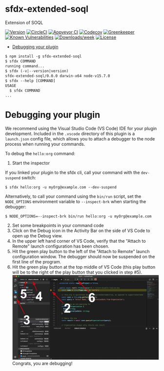 sfdx-extended-soql
==================

Extension of SOQL

[![Version](https://img.shields.io/npm/v/sfdx-extended-soql.svg)](https://npmjs.org/package/sfdx-extended-soql)
[![CircleCI](https://circleci.com/gh/gilgourevitch/sfdx-extended-soql/tree/master.svg?style=shield)](https://circleci.com/gh/gilgourevitch/sfdx-extended-soql/tree/master)
[![Appveyor CI](https://ci.appveyor.com/api/projects/status/github/gilgourevitch/sfdx-extended-soql?branch=master&svg=true)](https://ci.appveyor.com/project/heroku/sfdx-extended-soql/branch/master)
[![Codecov](https://codecov.io/gh/gilgourevitch/sfdx-extended-soql/branch/master/graph/badge.svg)](https://codecov.io/gh/gilgourevitch/sfdx-extended-soql)
[![Greenkeeper](https://badges.greenkeeper.io/gilgourevitch/sfdx-extended-soql.svg)](https://greenkeeper.io/)
[![Known Vulnerabilities](https://snyk.io/test/github/gilgourevitch/sfdx-extended-soql/badge.svg)](https://snyk.io/test/github/gilgourevitch/sfdx-extended-soql)
[![Downloads/week](https://img.shields.io/npm/dw/sfdx-extended-soql.svg)](https://npmjs.org/package/sfdx-extended-soql)
[![License](https://img.shields.io/npm/l/sfdx-extended-soql.svg)](https://github.com/gilgourevitch/sfdx-extended-soql/blob/master/package.json)

<!-- toc -->
* [Debugging your plugin](#debugging-your-plugin)
<!-- tocstop -->
<!-- install -->
<!-- usage -->
```sh-session
$ npm install -g sfdx-extended-soql
$ sfdx COMMAND
running command...
$ sfdx (-v|--version|version)
sfdx-extended-soql/0.0.0 darwin-x64 node-v15.7.0
$ sfdx --help [COMMAND]
USAGE
  $ sfdx COMMAND
...
```
<!-- usagestop -->
<!-- commands -->

<!-- commandsstop -->
<!-- debugging-your-plugin -->
# Debugging your plugin
We recommend using the Visual Studio Code (VS Code) IDE for your plugin development. Included in the `.vscode` directory of this plugin is a `launch.json` config file, which allows you to attach a debugger to the node process when running your commands.

To debug the `hello:org` command: 
1. Start the inspector
  
If you linked your plugin to the sfdx cli, call your command with the `dev-suspend` switch: 
```sh-session
$ sfdx hello:org -u myOrg@example.com --dev-suspend
```
  
Alternatively, to call your command using the `bin/run` script, set the `NODE_OPTIONS` environment variable to `--inspect-brk` when starting the debugger:
```sh-session
$ NODE_OPTIONS=--inspect-brk bin/run hello:org -u myOrg@example.com
```

2. Set some breakpoints in your command code
3. Click on the Debug icon in the Activity Bar on the side of VS Code to open up the Debug view.
4. In the upper left hand corner of VS Code, verify that the "Attach to Remote" launch configuration has been chosen.
5. Hit the green play button to the left of the "Attach to Remote" launch configuration window. The debugger should now be suspended on the first line of the program. 
6. Hit the green play button at the top middle of VS Code (this play button will be to the right of the play button that you clicked in step #5).
<br><img src=".images/vscodeScreenshot.png" width="480" height="278"><br>
Congrats, you are debugging!
